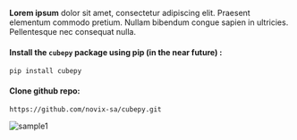 **Lorem ipsum** dolor sit amet, consectetur adipiscing elit. Praesent elementum commodo pretium. Nullam bibendum congue sapien in ultricies. Pellentesque nec consequat nulla.


#### Install the  `cubepy`  package using pip  (in the near future) :
```
pip install cubepy
```

#### Clone github repo:
```
https://github.com/novix-sa/cubepy.git
```

![sample1](/files/sample.png)


<!--stackedit_data:
eyJoaXN0b3J5IjpbLTkzNjE5OTI2Myw3NzA3MzM4MDRdfQ==
-->